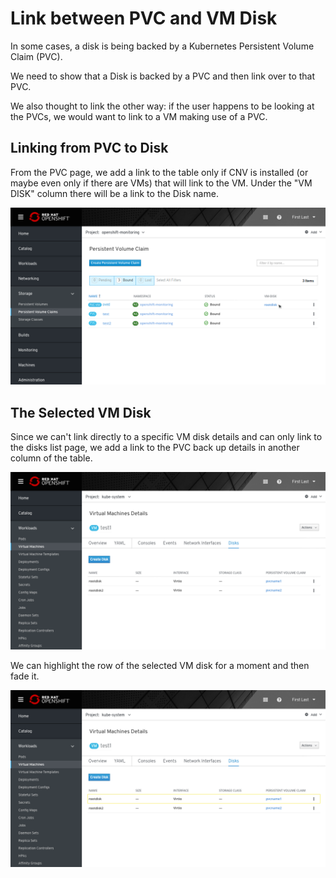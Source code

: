 # Link between PVC and VM Disk

In some cases, a disk is being backed by a Kubernetes Persistent Volume Claim (PVC).

We need to show that a Disk is backed by a PVC and then link over to that PVC.

We also thought to link the other way: if the user happens to be looking at the PVCs, we would want to link to a VM making use of a PVC.

## Linking from PVC to Disk

From the PVC page, we add a link to the table only if CNV is installed (or maybe even only if there are VMs) that will link to the VM.
Under the "VM DISK" column there will be a link to the Disk name.

![linking pvc to disk](img/linking-pvc-to-disk.png)

## The Selected VM Disk

Since we can't link directly to a specific VM disk details and can only link to the disks list page, we add a link to the PVC back up details in another column of the table.

![pvc details](img/pvc-details.png)

We can highlight the row of the selected VM disk for a moment and then fade it.

![pvc details highlight row](img/pvc-details-highlight-row.png)
